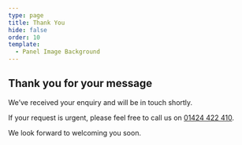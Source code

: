 ```yaml
---
type: page
title: Thank You
hide: false
order: 10
template:
  - Panel Image Background
---
```

## Thank you for your message

We’ve received your enquiry and will be in touch shortly.

If your request is urgent, please feel free to call us on [01424 422 410](tel:01424422410).

We look forward to welcoming you soon.
